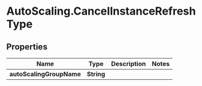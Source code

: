 # AutoScaling.CancelInstanceRefreshType

## Properties

Name | Type | Description | Notes
------------ | ------------- | ------------- | -------------
**autoScalingGroupName** | **String** |  | 


